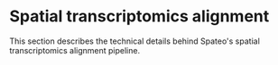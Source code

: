 # Spatial transcriptomics alignment

This section describes the technical details behind Spateo's spatial transcriptomics alignment pipeline.

